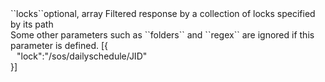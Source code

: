 <tr><td>``locks``</td><td>optional, array</td>
<td>Filtered response by a collection of locks specified by its path<br/>
Some other parameters such as ``folders`` and ``regex`` are ignored if this parameter is defined.</td>
<td> [{
  <div style="padding-left:10px;">"lock":"/sos/dailyschedule/JID"</div>
  }]</td>
<td></td></tr>
